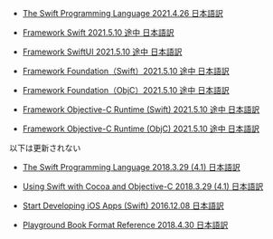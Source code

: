 ﻿* [The Swift Programming Language 2021.4.26 日本語訳](https://rusutikaa.github.io/docs/docs.swift.org/swift-book/index.html)

* [Framework Swift 2021.5.10 途中 日本語訳](https://rusutikaa.github.io/docs/developer.apple.com/documentation/swift.html)

* [Framework SwiftUI 2021.5.10 途中 日本語訳](https://rusutikaa.github.io/docs/developer.apple.com/documentation/swiftui.html)

* [Framework Foundation（Swift）2021.5.10 途中 日本語訳](https://rusutikaa.github.io/docs/developer.apple.com/documentation/foundation.html)
* [Framework Foundation（ObjC）2021.5.10 途中 日本語訳](https://rusutikaa.github.io/docs/developer.apple.com2/documentation/foundation_language-objc.html)

* [Framework Objective-C Runtime (Swift) 2021.5.10 途中 日本語訳](https://rusutikaa.github.io/docs/developer.apple.com/documentation/objectivec.html)
* [Framework Objective-C Runtime (ObjC) 2021.5.10 途中 日本語訳](https://rusutikaa.github.io/docs/developer.apple.com2/documentation/objectivec_language-objc.html)

以下は更新されない

* [The Swift Programming Language 2018.3.29 (4.1) 日本語訳](https://rusutikaa.github.io/docs/developer.apple.com/library/archive/documentation/Swift/Conceptual/Swift_Programming_Language/index.html)

* [Using Swift with Cocoa and Objective-C 2018.3.29 (4.1) 日本語訳](https://rusutikaa.github.io/docs/developer.apple.com/library/archive/documentation/Swift/Conceptual/BuildingCocoaApps/index.html)

* [Start Developing iOS Apps (Swift) 2016.12.08 日本語訳](https://rusutikaa.github.io/docs/developer.apple.com/library/archive/referencelibrary/GettingStarted/DevelopiOSAppsSwift/index.html)

* [Playground Book Format Reference 2018.4.30 日本語訳](https://rusutikaa.github.io/docs/developer.apple.com/library/archive/documentation/Xcode/Conceptual/swift_playgrounds_doc_format/index.html)

